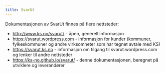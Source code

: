 ```yaml
---
title: SvarUt
---
```

Dokumentasjonen av SvarUt finnes på flere nettsteder:

 * http://www.ks.no/svarut/ - åpen, generell informasjon
 * https://svarut.wordpress.com - informasjon for kunder (kommuner, fylkeskommuner og andre virksomheter som har tegnet avtale med KS)
 * https://svarut.ks.no - informasjon om tilgang til svarut.wordpress.com og lenker til andre nettsteder
 * https://ks-no.github.io/svarut/ - denne dokumentasjonen, beregnet på utviklere og leverandører